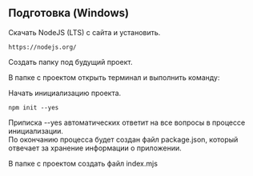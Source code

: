 ## Подготовка (Windows)
Скачать NodeJS (LTS) с сайта и установить.
```
https://nodejs.org/
```
Создать папку под будущий проект.  

В папке с проектом открыть терминал и выполнить команду:  

Начать инициализацию проекта.  
```
npm init --yes
```
Приписка --yes автоматических ответит на все вопросы в процессе инициализации.  
По окончанию процесса будет создан файл package.json, который отвечает за хранение информации о приложении.  

В папке с проектом создать файл index.mjs
